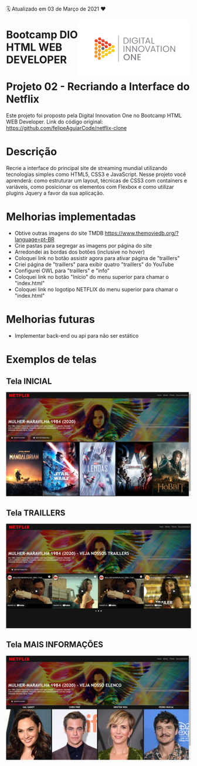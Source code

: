 :spiral_calendar: Atualizado em 03 de Março de 2021 :heart:

<img align="right" alt="GIF" height="160px" src="https://github.com/rdeconti/rdeconti-resources/blob/main/Digital%20Innovation%20One%20-%20Logotipo.png" />

# Bootcamp DIO HTML WEB DEVELOPER 
# Projeto 02 - Recriando a Interface do Netflix
Este projeto foi proposto pela Digital Innovation One no Bootcamp HTML WEB Developer.
Link do código original: https://github.com/felipeAguiarCode/netflix-clone

# Descrição
Recrie a interface do principal site de streaming mundial utilizando tecnologias simples como HTML5, CSS3 e JavaScript. Nesse projeto você aprenderá: como estruturar um layout, técnicas de CSS3 com containers e variáveis, como posicionar os elementos com Flexbox e como utilizar plugins Jquery a favor da sua aplicação.

# Melhorias implementadas
- Obtive outras imagens do site TMDB https://www.themoviedb.org/?language=pt-BR
- Crie pastas para segregar as imagens por página do site
- Arredondei as bordas dos botões (inclusive no hover)
- Coloquei link no botão assistir agora para ativar página de "traillers"
- Criei página de "traillers" para exibir quatro "traillers" do YouTube
- Configurei OWL para "traillers" e "info"
- Coloquei link no botão "Início" do menu superior para chamar o "index.html"
- Coloquei link no logotipo NETFLIX do menu superior para chamar o "index.html"

# Melhorias futuras
- Implementar back-end ou api para não ser estático

# Exemplos de telas

## Tela INICIAL
<img src="https://github.com/rdeconti/Bootcamp-DIO-Html-Web-Projeto02/blob/main/tela-index.jpeg" />

## Tela TRAILLERS
<img src="https://github.com/rdeconti/Bootcamp-DIO-Html-Web-Projeto02/blob/main/tela-traillers.jpg" />

## Tela MAIS INFORMAÇÕES
<img src="https://github.com/rdeconti/Bootcamp-DIO-Html-Web-Projeto02/blob/main/tela-info.jpg" />
